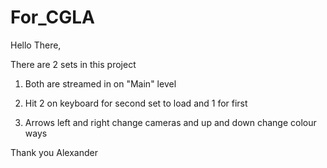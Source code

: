 
# For_CGLA

Hello There,

There are 2 sets in this project  

  1.  Both are streamed in on "Main" level  

  2.  Hit 2 on keyboard for second set to load and 1 for first  

  3.  Arrows left and right change cameras and up and down change colour ways  

Thank you 
Alexander

